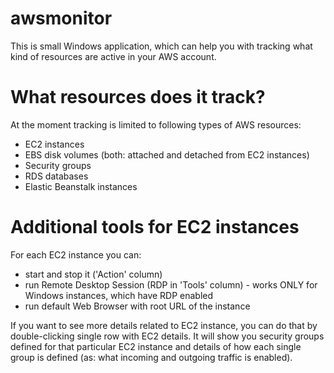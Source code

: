 # awsmonitor
This is small Windows application, which can help you with tracking what kind of resources are active in your AWS account. 

# What resources does it track?
At the moment tracking is limited to following types of AWS resources:
- EC2 instances
- EBS disk volumes (both: attached and detached from EC2 instances)
- Security groups
- RDS databases
- Elastic Beanstalk instances

# Additional tools for EC2 instances
For each EC2 instance you can:
- start and stop it ('Action' column)
- run Remote Desktop Session (RDP in 'Tools' column) - works ONLY for Windows instances, which have RDP enabled
- run default Web Browser with root URL of the instance

If you want to see more details related to EC2 instance, you can do that by double-clicking single row with EC2 details. It will show you security groups defined for that particular EC2 instance and details of how each single group is defined (as: what incoming and outgoing traffic is enabled).
